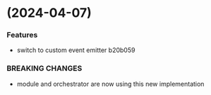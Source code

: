 #  (2024-04-07)


### Features

* switch to custom event emitter b20b059


### BREAKING CHANGES

* module and orchestrator are now using this new implementation




